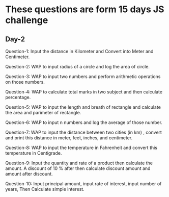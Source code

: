 # These questions are form 15 days JS challenge

## Day-2

Question-1:   Input the distance in Kilometer and Convert into Meter and Centimeter.

Question-2:    WAP to input radius of a circle and log the area of circle.

Question-3:    WAP to input two numbers and perform arithmetic operations on those numbers.

Question-4:    WAP to calculate total marks in two subject and then calculate percentage.

Question-5:    WAP to input the length and breath of rectangle and calculate the area and parimeter of rectangle.

Question-6:    WAP to input n numbers and log the average of those number.

Question-7:    WAP to input the distance between two cities (in km) , convert and print this distance in meter, feet, inches, and centimeter.

Question-8:    WAP to input the temperature in Fahrenheit and convert this temperature in Centigrade.

Question-9:    Input the quantity and rate of a product then calculate the amount. A discount of 10 % after then calculate discount amount and amount after discount.

Question-10:    Input principal amount, input rate of interest, input number of years, Then Calculate simple interest.